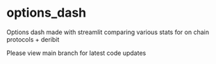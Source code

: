 # options_dash

Options dash made with streamlit comparing various stats for on chain protocols + deribit

Please view main branch for latest code updates
